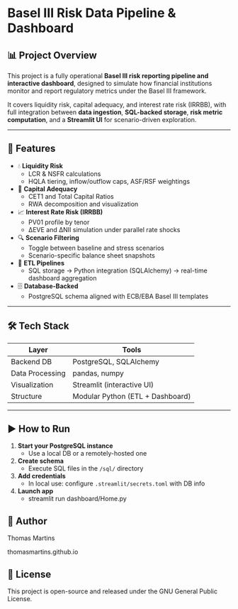 ﻿# Basel III Risk Data Pipeline & Dashboard

## 📊 Project Overview
This project is a fully operational **Basel III risk reporting pipeline and interactive dashboard**, designed to simulate how financial institutions monitor and report regulatory metrics under the Basel III framework.

It covers liquidity risk, capital adequacy, and interest rate risk (IRRBB), with full integration between **data ingestion**, **SQL-backed storage**, **risk metric computation**, and a **Streamlit UI** for scenario-driven exploration.

---

## 🔧 Features

- 💧 **Liquidity Risk**
  - LCR & NSFR calculations
  - HQLA tiering, inflow/outflow caps, ASF/RSF weightings
- 🧮 **Capital Adequacy**
  - CET1 and Total Capital Ratios
  - RWA decomposition and visualization
- 📈 **Interest Rate Risk (IRRBB)**
  - PV01 profile by tenor
  - ∆EVE and ∆NII simulation under parallel rate shocks
- 🔍 **Scenario Filtering**
  - Toggle between baseline and stress scenarios
  - Scenario-specific balance sheet snapshots
- 🔁 **ETL Pipelines**
  - SQL storage → Python integration (SQLAlchemy) → real-time dashboard aggregation
- 🗄️ **Database-Backed**
  - PostgreSQL schema aligned with ECB/EBA Basel III templates

---

## 🛠️ Tech Stack

| Layer          | Tools                     |
|----------------|----------------------------|
| Backend DB     | PostgreSQL, SQLAlchemy     |
| Data Processing| pandas, numpy              |
| Visualization  | Streamlit (interactive UI) |
| Structure      | Modular Python (ETL + Dashboard) |

---

## ▶️ How to Run

1. **Start your PostgreSQL instance**
   - Use a local DB or a remotely-hosted one
2. **Create schema**
   - Execute SQL files in the `/sql/` directory
3. **Add credentials**
   - In local use: configure `.streamlit/secrets.toml` with DB info
4. **Launch app**
   - streamlit run dashboard/Home.py

## 👤 Author

Thomas Martins

thomasmartins.github.io

## 📝 License

This project is open-source and released under the GNU General Public License.